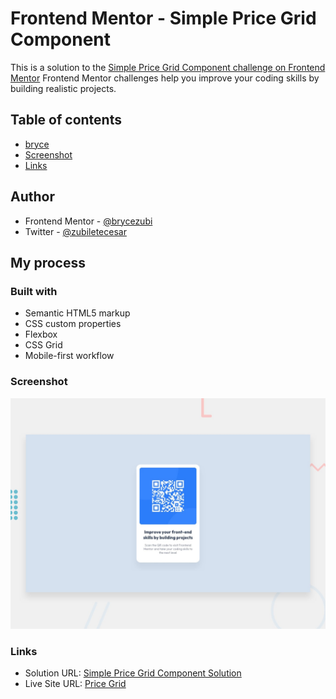 # Frontend Mentor - Simple Price Grid Component
This is a solution to the [Simple Price Grid Component challenge on Frontend Mentor](https://www.frontendmentor.io/challenges/single-price-grid-component-5ce41129d0ff452fec5abbbc/hub)
Frontend Mentor challenges help you improve your coding skills by building realistic projects. 

## Table of contents
- [bryce](#author)
- [Screenshot](#screenshot)
- [Links](#links)

## Author
- Frontend Mentor - [@brycezubi](https://www.frontendmentor.io/profile/brycezubi)
- Twitter - [@zubiletecesar](https://twitter.com/home)

## My process

### Built with

- Semantic HTML5 markup
- CSS custom properties
- Flexbox
- CSS Grid
- Mobile-first workflow

### Screenshot

![Design preview for the QR Component coding challenge](https://github.com/Orisabiyi/qr-component-code/blob/main/design/desktop-preview.jpg)

### Links

- Solution URL: [Simple Price Grid Component Solution](https://www.frontendmentor.io/solutions/single-price-component-Nxxzjj2Fht)
- Live Site URL: [Price Grid](https://brycezubi.github.io/Single-Price-Grid-Component/)
